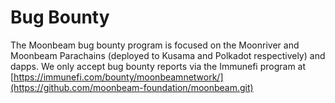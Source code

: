 # Bug Bounty

The Moonbeam bug bounty program is focused on the Moonriver and Moonbeam Parachains (deployed to Kusama and Polkadot respectively) and dapps. We only accept bug bounty reports via the Immunefi program at [https://immunefi.com/bounty/moonbeamnetwork/](https://github.com/moonbeam-foundation/moonbeam.git)


